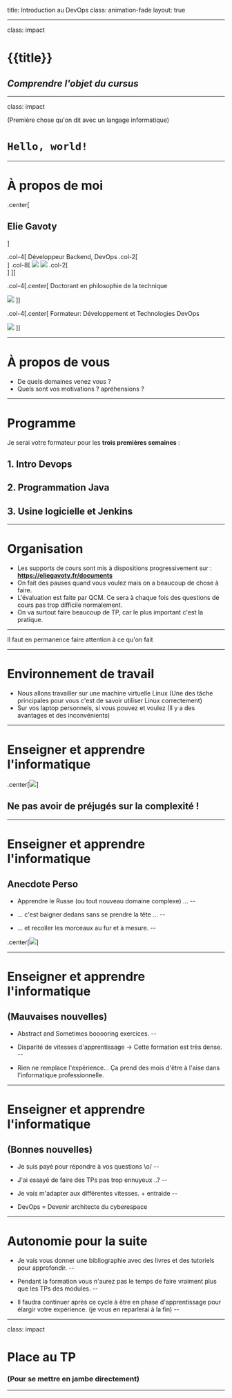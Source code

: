 title: Introduction au DevOps
class: animation-fade
layout: true

<!-- This slide will serve as the base layout for all your slides -->
<!--
.bottom-bar[
  {{title}}
]
-->

---

class: impact

# {{title}}
## *Comprendre l'objet du cursus*

---

class: impact

(Première chose qu'on dit avec un langage informatique)

#  `Hello, world!`

---

# À propos de moi

.center[

## Elie Gavoty

]

.col-4[
Développeur Backend, DevOps
.col-2[</br>]
.col-8[
![](img/java.png)
![](img/devops.png)
.col-2[</br>]
]]

.col-4[.center[
Doctorant en philosophie de la technique

![](img/platon.png)
]]

.col-4[.center[
Formateur: Développement et Technologies DevOps

![](img/formation.png)
]]

---

# À propos de vous

- De quels domaines venez vous ?
- Quels sont vos motivations ? apréhensions ?

---

# Programme

Je serai votre formateur pour les **trois premières semaines** :
## 1. Intro Devops
## 2. Programmation Java
## 3. Usine logicielle et Jenkins

---

# Organisation

- Les supports de cours sont mis à dispositions progressivement sur : **https://eliegavoty.fr/documents**
- On fait des pauses quand vous voulez mais on a beaucoup de chose à faire.
- L'évaluation est faite par QCM. Ce sera à chaque fois des questions de cours pas trop difficile normalement.
- On va surtout faire beaucoup de TP, car le plus important c'est la pratique.

---

Il faut en permanence faire attention à ce qu'on fait

---

# Environnement de travail

- Nous allons travailler sur une machine virtuelle Linux (Une des tâche principales pour vous c'est de savoir utiliser Linux correctement)
- Sur vos laptop personnels, si vous pouvez et voulez (Il y a des avantages et des inconvénients)

---


# Enseigner et apprendre l'informatique

.center[![](img/brainMelting.jpg)]

## Ne pas avoir de préjugés sur la complexité !

---

# Enseigner et apprendre l'informatique

## Anecdote Perso

- Apprendre le Russe (ou tout nouveau domaine complexe) ...
--

- ... c'est baigner dedans sans se prendre la tête ...
--

- ... et recoller les morceaux au fur et à mesure.
--

.center[![](img/duolinguo.png)]

---

# Enseigner et apprendre l'informatique

## (Mauvaises nouvelles)

- Abstract and Sometimes booooring exercices.
--

- Disparité de vitesses d'apprentissage -> Cette formation est très dense.
--

- Rien ne remplace l'expérience... Ça prend des mois d'être à l'aise dans l'informatique professionnelle.

---

# Enseigner et apprendre l'informatique

## (Bonnes nouvelles)

- Je suis payé pour répondre à vos questions \o/
--

- J'ai essayé de faire des TPs pas trop ennuyeux ..?
--

- Je vais m'adapter aux différentes vitesses. + entraide
--

- DevOps = Devenir architecte du cyberespace

---

# Autonomie pour la suite

- Je vais vous donner une bibliographie avec des livres et des tutoriels pour approfondir.
--

- Pendant la formation vous n'aurez pas le temps de faire vraiment plus que les TPs des modules.
--

- Il faudra continuer après ce cycle à être en phase d'apprentissage pour élargir votre expérience. (je vous en reparlerai à la fin)
--

---

class: impact

# Place au TP
### (Pour se mettre en jambe directement)

---
